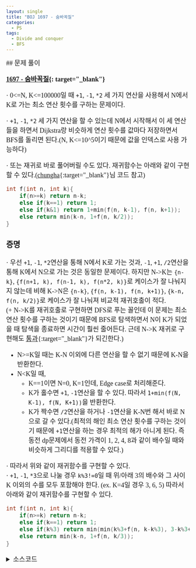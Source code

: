 ```yaml
---
layout: single
title: "BOJ 1697 - 숨바꼭질"
categories:
  - PS
tags:
  - Divide and conquer
  - BFS
---
```


<div markdown="1" style="font-size:18px;font-family:'Consolas', 맑은 고딕;">
## 문제 풀이

**[1697 - 숨바꼭질](https://www.acmicpc.net/problem/1697){: target="_blank"}**

· 0<=N, K<=100000일 때 `+1`, `-1`, `*2` 세 가지 연산을 사용해서 N에서 K로 가는 최소 연산 횟수를 구하는 문제이다.

· `+1`, `-1`, `*2` 세 가지 연산을 할 수 있는데 N에서 시작해서 이 세 연산들을 하면서 Dijkstra랑 비슷하게 연산 횟수를 값마다 저장하면서 BFS를 돌리면 된다.(N, K<=10^5이기 때문에 값을 인덱스로 사용 가능하다)

· 또는 재귀로 바로 풀어버릴 수도 있다. 재귀함수는 아래와 같이 구현할 수 있다.([chungha](https://www.acmicpc.net/user/chungha){:target="_blank"}님 코드 참고)
```cpp
int f(int n, int k){
	if(n>=k) return n-k;
	else if(k==1) return 1;
	else if(k&1) return 1+min(f(n, k-1), f(n, k+1));
	else return min(k-n, 1+f(n, k/2));
}
```
### 증명
· 우선 `+1`, `-1`, `*2`연산을 통해 N에서 K로 가는 것과, `-1`, `+1`, `/2`연산을 통해 K에서 N으로 가는 것은 동일한 문제이다. 하지만 N->K는 `{n-k}`, `{f(n+1, k), f(n-1, k), f(n*2, k)}`로 케이스가 잘 나눠지지 않는데 비해 K->N은 `{n-k}`, `{f(n, k-1), f(n, k+1)}`, `{k-n, f(n, k/2)}`로 케이스가 잘 나눠져 비교적 재귀호출이 적다.  
(+ N->K를 재귀호출로 구현하면 DFS로 푸는 꼴인데 이 문제는 최소 연산 횟수를 구하는 것이기 때문에 BFS로 탐색하면서 N이 K가 되었을 때 탐색을 종료하면 시간이 훨씬 줄어든다. 근데 N->K 재귀로 구현해도 [통과](http://boj.kr/d28f4f6d59b340d1a81580bca3dd57b7){:target="_blank"}가 되긴한다.)  
- N>=K일 때는 K-N 이외에 다른 연산을 할 수 없기 때문에 K-N을 반환한다.  
- N<K일 때,  
	- K==1이면 N=0, K=1인데, Edge case로 처리해준다.  
	- K가 홀수면 `+1`, `-1`연산을 할 수 있다. 따라서 `1+min(f(N, K-1), f(N, K+1))`을 반환한다.  
	- K가 짝수면 `/2`연산을 하거나 `-1`연산을 K-N번 해서 바로 N으로 갈 수 있다.(최적의 해인 최소 연산 횟수를 구하는 것이기 때문에 `+1`연산을 하는 경우 최적의 해가 아니게 된다. 즉 동전 dp문제에서 동전 가격이 1, 2, 4, 8과 같이 배수일 때와 비슷하게 그리디를 적용할 수 있다.)


· 따라서 위와 같이 재귀함수를 구현할 수 있다.  
· `+1`, `-1`, `*3`으로 나눌 경우 `k%3!=0`일 때 위/아래 3의 배수와 그 사이 K 이외의 수를 모두 포함해야 한다. (ex. K=4일 경우 3, 6, 5) 따라서 아래와 같이 재귀함수를 구현할 수 있다.  
```cpp
int f(int n, int k){
	if(n>=k) return n-k;
	else if(k==1) return 1;
	else if(k%3) return min(min(k%3+f(n, k-k%3), 3-k%3+f(n, k+3-k%3)), 1-2*(k&1)+f(n, k+1-2*(k&1)));
	else return min(k-n, 1+f(n, k/3));
}
```
<details>
<summary>소스코드</summary>
<div markdown="1" style="font-size:20px;font-family:'Consolas', 맑은 고딕;">
```cpp
// // BFS
// #include<bits/stdc++.h>
// using namespace std;
// typedef pair<int, int> pii;

// int main()
// {
// 	int n, k, ccnt, cur, cnt;
// 	int v[100001];
// 	fill(v, v+100001, 100001);
// 	cin>>n>>k;
// 	ccnt=abs(k-n);
// 	queue<pii> q;
// 	q.push({n, 0});
// 	cur=n, cnt=0;
// 	while(cur!=k && cnt<ccnt){
// 		cur=q.front().first, cnt=q.front().second;
// 		q.pop();
// 		if(cur-1>-1 && v[cur-1]>cnt+1){
// 			q.push({cur-1, cnt+1});
// 			v[cur-1]=cnt+1;
// 		}
// 		if(cur+1<100001 && v[cur+1]>cnt+1){
// 			q.push({cur+1, cnt+1});
// 			v[cur+1]=cnt+1;
// 		}
// 		if(cur*2<100001 && v[cur*2]>cnt+1){
// 			q.push({cur*2, cnt+1});
// 			v[cur*2]=cnt+1;
// 		}
// 	}
// 	cout<<cnt;
// }

// Divide and conquer
#include<bits/stdc++.h>
using namespace std;

int f(int n, int k){	//K->N
	if(n>=k) return n-k;
	else if(k==1) return 1;
	else if(k&1) return 1+min(f(n, k-1), f(n, k+1));
	else return min(k-n, 1+f(n, k/2));
}

int g(int n, int k){	//N->K
	if(n>=k) return n-k;
	else if(n>0) return 1+min(f(n+1, k), min(f(n-1, k), f(n*2, k)));
	else return 1+min(f(n+1, k), f(n*2, k));
}

int main()
{
	int n, k;
	cin>>n>>k;
	cout<</*f(n, k)<<' '<<*/g(n, k);
}
```
</div>
</details> 
<br>

## 풀고나서  

· 문제 풀이 전략 중 거꾸로 생각해보기의 좋은 예시이다. 이 문제의 경우 N->K는 K 이상으로 더 갈수 있지만, K->N의 경우 K가 1로 수렴하기 때문에 N<K, K=1의 Edge case만 처리해주면 되기 때문에 재귀관계를 정의하기 더 편리하다. 근데 아무리 그래도 저렇게 깔끔하게 정리하는 것은 경험이 많이 필요한 것 같다.
</div>